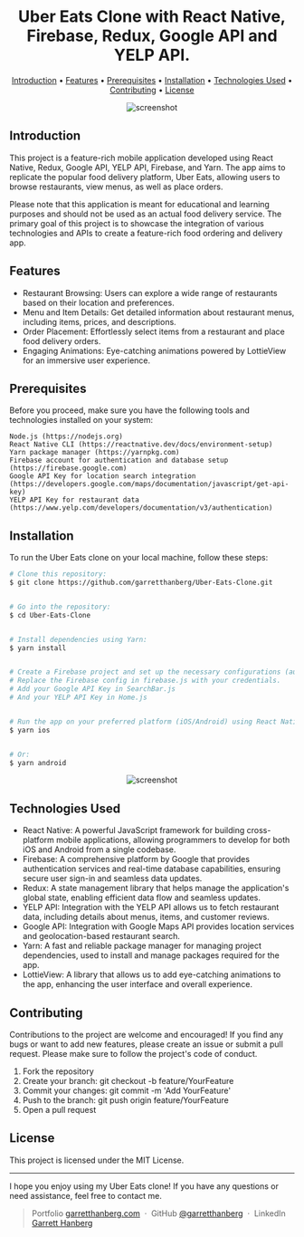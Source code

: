 <h1 align="center">
  Uber Eats Clone with React Native, Firebase, Redux, Google API and YELP API.
  <br>
</h1>

<p align="center">
  <a href="#introduction">Introduction</a> •
  <a href="#features">Features</a> •
  <a href="#prerequisites">Prerequisites</a> •
  <a href="#installation">Installation</a> •
  <a href="#technologiesused">Technologies Used</a> •
  <a href="#contributing">Contributing</a> •
  <a href="#license">License</a>
</p>

<p align="center">
  <img src="https://github.com/garretthanberg/Uber-Eats-Clone/assets/115447682/dbb0230c-c879-48d9-9926-8bd529850ad5" alt="screenshot">
</p>

## Introduction

This project is a feature-rich mobile application developed using React Native, Redux, Google API, YELP API, Firebase, and Yarn. The app aims to replicate the popular food delivery platform, Uber Eats, allowing users to browse restaurants, view menus, as well as place orders.

Please note that this application is meant for educational and learning purposes and should not be used as an actual food delivery service. The primary goal of this project is to showcase the integration of various technologies and APIs to create a feature-rich food ordering and delivery app.

## Features

* Restaurant Browsing: Users can explore a wide range of restaurants based on their location and preferences.
* Menu and Item Details: Get detailed information about restaurant menus, including items, prices, and descriptions.
* Order Placement: Effortlessly select items from a restaurant and place food delivery orders.
* Engaging Animations: Eye-catching animations powered by LottieView for an immersive user experience.

<a id="prerequisites"></a>
## Prerequisites

Before you proceed, make sure you have the following tools and technologies installed on your system:

    Node.js (https://nodejs.org)
    React Native CLI (https://reactnative.dev/docs/environment-setup)
    Yarn package manager (https://yarnpkg.com)
    Firebase account for authentication and database setup (https://firebase.google.com)
    Google API Key for location search integration (https://developers.google.com/maps/documentation/javascript/get-api-key)
    YELP API Key for restaurant data (https://www.yelp.com/developers/documentation/v3/authentication)

## Installation

To run the Uber Eats clone on your local machine, follow these steps:

```bash
# Clone this repository:
$ git clone https://github.com/garretthanberg/Uber-Eats-Clone.git


# Go into the repository:
$ cd Uber-Eats-Clone 


# Install dependencies using Yarn:
$ yarn install


# Create a Firebase project and set up the necessary configurations (authentication and Firestore).
# Replace the Firebase config in firebase.js with your credentials.
# Add your Google API Key in SearchBar.js
# And your YELP API Key in Home.js


# Run the app on your preferred platform (iOS/Android) using React Native CLI:
$ yarn ios


# Or:
$ yarn android
```

<p align="center">
  <img src="https://github.com/garretthanberg/Uber-Eats-Clone/assets/115447682/9be5267e-02e3-472b-8548-dae73e0eeaf2" alt="screenshot">
</p>

<a id="technologiesused"></a>
## Technologies Used

* React Native: A powerful JavaScript framework for building cross-platform mobile applications, allowing programmers to develop for both iOS and Android from a single codebase.
* Firebase: A comprehensive platform by Google that provides authentication services and real-time database capabilities, ensuring secure user sign-in and seamless data updates.
* Redux: A state management library that helps manage the application's global state, enabling efficient data flow and seamless updates.
* YELP API: Integration with the YELP API allows us to fetch restaurant data, including details about menus, items, and customer reviews.
* Google API: Integration with Google Maps API provides location services and geolocation-based restaurant search.
* Yarn: A fast and reliable package manager for managing project dependencies, used to install and manage packages required for the app.
* LottieView: A library that allows us to add eye-catching animations to the app, enhancing the user interface and overall experience.

## Contributing

Contributions to the project are welcome and encouraged! If you find any bugs or want to add new features, please create an issue or submit a pull request. Please make sure to follow the project's code of conduct.

1. Fork the repository
2. Create your branch: git checkout -b feature/YourFeature
3. Commit your changes: git commit -m 'Add YourFeature'
4. Push to the branch: git push origin feature/YourFeature
5. Open a pull request

## License

This project is licensed under the MIT License.

---

I hope you enjoy using my Uber Eats clone! If you have any questions or need assistance, feel free to contact me.

> Portfolio [garretthanberg.com](https://www.garretthanberg.com) &nbsp;&middot;&nbsp;
> GitHub [@garretthanberg](https://github.com/garretthanberg) &nbsp;&middot;&nbsp;
> LinkedIn [Garrett Hanberg](https://www.linkedin.com/in/garrett-hanberg/) 
